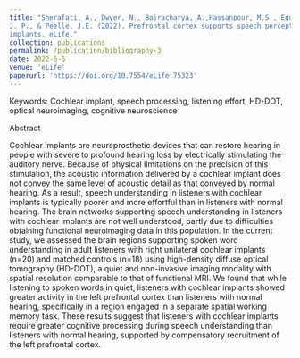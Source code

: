 ```yaml
---
title: "Sherafati, A., Dwyer, N., Bajracharya, A.,Hassanpour, M.S., Eggebrecht, A.T., Firszt, J.B., Culver,
J. P., & Peelle, J.E. (2022). Prefrontal cortex supports speech perception in listeners with cochlear
implants. eLife."
collection: publications
permalink: /publication/bibliography-3
date: 2022-6-6
venue: 'eLife'
paperurl: 'https://doi.org/10.7554/eLife.75323'
---
```

Keywords: Cochlear implant, speech processing, listening effort, HD-DOT, optical neuroimaging, cognitive neuroscience

Abstract

Cochlear implants are neuroprosthetic devices that can restore hearing in people with severe to profound hearing loss by electrically stimulating the auditory nerve. Because of physical limitations on the precision of this stimulation, the acoustic information delivered by a cochlear implant does not convey the same level of acoustic detail as that conveyed by normal hearing. As a result, speech understanding in listeners with cochlear implants is typically poorer and more effortful than in listeners with normal hearing. The brain networks supporting speech understanding in listeners with cochlear implants are not well understood, partly due to difficulties obtaining functional neuroimaging data in this population. In the current study, we assessed the brain regions supporting spoken word understanding in adult listeners with right unilateral cochlear implants (n=20) and matched controls (n=18) using high-density diffuse optical tomography (HD-DOT), a quiet and non-invasive imaging modality with spatial resolution comparable to that of functional MRI. We found that while listening to spoken words in quiet, listeners with cochlear implants showed greater activity in the left prefrontal cortex than listeners with normal hearing, specifically in a region engaged in a separate spatial working memory task. These results suggest that listeners with cochlear implants require greater cognitive processing during speech understanding than listeners with normal hearing, supported by compensatory recruitment of the left prefrontal cortex.
